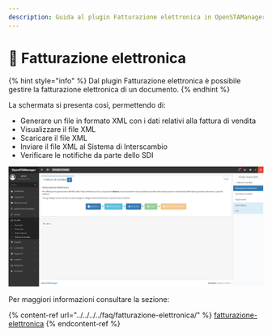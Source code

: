 ```yaml
---
description: Guida al plugin Fatturazione elettronica in OpenSTAManager
---
```


# 📃 Fatturazione elettronica

{% hint style="info" %}
Dal plugin Fatturazione elettronica è possibile gestire la fatturazione elettronica di un documento.
{% endhint %}

La schermata si presenta così, permettendo di:

* Generare un file in formato XML con i dati relativi alla fattura di vendita
* Visualizzare il file XML
* Scaricare il file XML
* Inviare il file XML al Sistema di Interscambio
* Verificare le notifiche da parte dello SDI

![](<../../../../.gitbook/assets/image (70).png>)

Per maggiori informazioni consultare la sezione:

{% content-ref url="../../../../faq/fatturazione-elettronica/" %}
[fatturazione-elettronica](../../../../faq/fatturazione-elettronica/)
{% endcontent-ref %}
